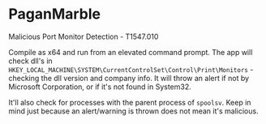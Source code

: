 # PaganMarble
Malicious Port Monitor Detection - T1547.010

Compile as x64 and run from an elevated command prompt. The app will check dll's in ```HKEY_LOCAL_MACHINE\SYSTEM\CurrentControlSet\Control\Print\Monitors``` - checking the dll version and company info. It will throw an alert if not by Microsoft Corporation, or if it's not found in System32.

It'll also check for processes with the parent process of ```spoolsv```. Keep in mind just because an alert/warning is thrown does not mean it's malicious.
